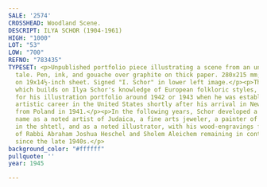 ```yaml
---
SALE: '2574'
CROSSHEAD: Woodland Scene.
DESCRIPT: ILYA SCHOR (1904-1961)
HIGH: "1000"
LOT: "53"
LOW: "700"
REFNO: "783435"
TYPESET: <p>Unpublished portfolio piece illustrating a scene from an unknown fairy
  tale. Pen, ink, and gouache over graphite on thick paper. 280x215 mm; 11x8½ inches,
  on 19x14½-inch sheet. Signed "I. Schor" in lower left image.</p><p>This drawing,
  which builds on Ilya Schor's knowledge of European folkloric styles, was created
  for his illustration portfolio around 1942 or 1943 when he was establishing his
  artistic career in the United States shortly after his arrival in New York City
  from Poland in 1941.</p><p>In the following years, Schor developed a highly respected
  name as a noted artist of Judaica, a fine arts jeweler, a painter of Jewish life
  in the shtetl, and as a noted illustrator, with his wood-engravings for the writings
  of Rabbi Abraham Joshua Heschel and Sholem Aleichem remaining in continuous print
  since the late 1940s.</p>
background_color: "#ffffff"
pullquote: ''
year: 1945

---
```

